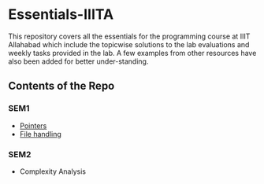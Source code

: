 # Essentials-IIITA
 
This repository covers all the essentials for the programming course at IIIT Allahabad which include the topicwise solutions to the lab evaluations and weekly tasks provided in the lab. A few examples from other resources have also been added for better under-standing.
       
## Contents of the Repo

### SEM1
  * [Pointers](https://github.com/RavicharanN/Essentials-IIITA-/tree/master/SEMS/SEM1/pointers)
  * [File handling](https://github.com/RavicharanN/Essentials-IIITA-/tree/master/SEMS/SEM1/file_handling)
 

### SEM2
  * Complexity Analysis
 
  
        
